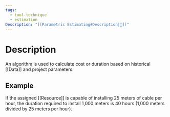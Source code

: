 ```yaml
---
tags:
  - tool-technique
  - estimation
Description: "[[Parametric Estimating#Description|📝]]"
---
```

# Description
An algorithm is used to calculate cost or duration based on historical [[Data]] and project parameters.
## Example
If the assigned [[Resource]] is capable of installing 25 meters of cable per hour, the duration required to install 1,000 meters is 40 hours (1,000 meters divided by 25 meters per hour).